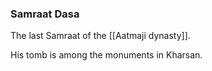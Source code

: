 ### Samraat Dasa

The last Samraat of the [[Aatmaji dynasty]]. 

His tomb is among the monuments in Kharsan. 


